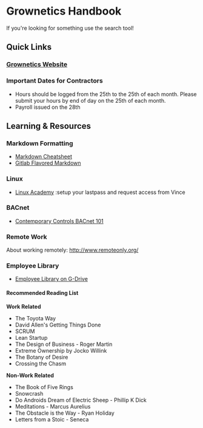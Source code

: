 # Grownetics Handbook

If you're looking for something use the search tool!

## Quick Links

### [Grownetics Website](https://grownetics.co)

### Important Dates for Contractors
* Hours should be logged from the 25th to the 25th of each month. Please submit your hours by end of day on the 25th of each month.
* Payroll issued on the 28th


## Learning & Resources

### Markdown Formatting
+ [Markdown Cheatsheet](https://github.com/adam-p/markdown-here/wiki/Markdown-Cheatsheet)
+ [Gitlab Flavored Markdown](https://docs.gitlab.com/ee/user/markdown.html)

### Linux
+ [Linux Academy](https://linuxacademy.com/) :setup your lastpass and request access from Vince

### BACnet
+ [Contemporary Controls BACnet 101](https://www.youtube.com/watch?v=oevGXrkxEos&list=PL2Sd_0UX_Ck4ezaB9vMazMCsF0GbM8C9e)  

### Remote Work
About working remotely: http://www.remoteonly.org/ 

### Employee Library
+ [Employee Library on G-Drive](https://drive.google.com/open?id=0B7G5Gc0AHKKyUm9pRlRwVWRxY00)

#### Recommended Reading List 

**Work Related**
+ The Toyota Way
+ David Allen's Getting Things Done
+ SCRUM
+ Lean Startup
+ The Design of Business - Roger Martin
+ Extreme Ownership by Jocko Willink
+ The Botany of Desire
+ Crossing the Chasm

**Non-Work Related**
+ The Book of Five Rings
+ Snowcrash 
+ Do Androids Dream of Electric Sheep - Phillip K Dick
+ Meditations - Marcus Aurelius
+ The Obstacle is the Way - Ryan Holiday
+ Letters from a Stoic - Seneca
